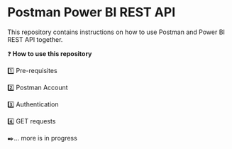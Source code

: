 # Postman Power BI REST API
This repository contains instructions on how to use Postman and Power BI REST API together.<p>

❓<b> How to use this repository</b><p>

1️⃣ Pre-requisites <p>
2️⃣ Postman Account<p>
3️⃣ Authentication <p>
4️⃣ GET requests <p>

✒️... more is in progress
